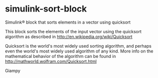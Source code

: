 # simulink-sort-block
Simulink&reg; block that sorts elements in a vector using quicksort

This block sorts the elements of the input vector using the quicksort algorithm as described in http://en.wikipedia.org/wiki/Quicksort

Quicksort is the world's most widely used sorting algorithm, and perhaps even the world's most widely used algorithm of any kind.
More info on the mathematical behavior of the algorithm can be found in http://mathworld.wolfram.com/Quicksort.html

Giampy

